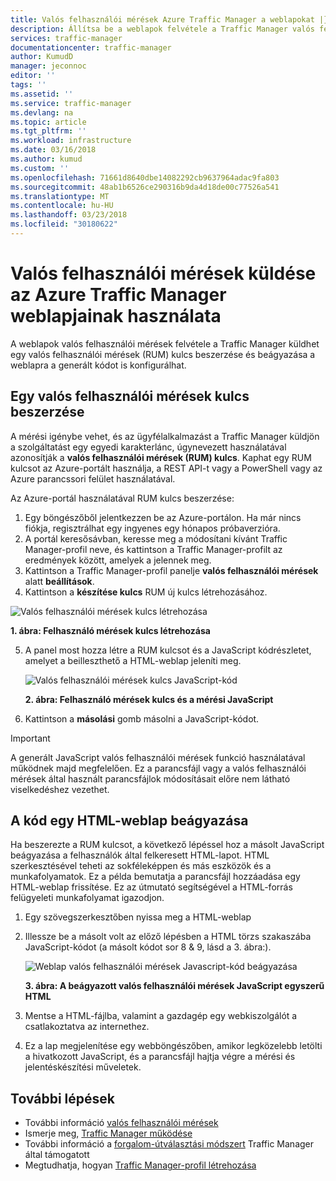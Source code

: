 ```yaml
---
title: Valós felhasználói mérések Azure Traffic Manager a weblapokat |} Microsoft Docs
description: Állítsa be a weblapok felvétele a Traffic Manager valós felhasználói mérések küldhet.
services: traffic-manager
documentationcenter: traffic-manager
author: KumudD
manager: jeconnoc
editor: ''
tags: ''
ms.assetid: ''
ms.service: traffic-manager
ms.devlang: na
ms.topic: article
ms.tgt_pltfrm: ''
ms.workload: infrastructure
ms.date: 03/16/2018
ms.author: kumud
ms.custom: ''
ms.openlocfilehash: 71661d8640dbe14082292cb9637964adac9fa803
ms.sourcegitcommit: 48ab1b6526ce290316b9da4d18de00c77526a541
ms.translationtype: MT
ms.contentlocale: hu-HU
ms.lasthandoff: 03/23/2018
ms.locfileid: "30180622"
---
```

# <a name="how-to-send-real-user-measurements-to-azure-traffic-manager-using-web-pages"></a>Valós felhasználói mérések küldése az Azure Traffic Manager weblapjainak használata

A weblapok valós felhasználói mérések felvétele a Traffic Manager küldhet egy valós felhasználói mérések (RUM) kulcs beszerzése és beágyazása a weblapra a generált kódot is konfigurálhat.

## <a name="obtain-a-real-user-measurements-key"></a>Egy valós felhasználói mérések kulcs beszerzése

A mérési igénybe vehet, és az ügyfélalkalmazást a Traffic Manager küldjön a szolgáltatást egy egyedi karakterlánc, úgynevezett használatával azonosítják a **valós felhasználói mérések (RUM) kulcs**. Kaphat egy RUM kulcsot az Azure-portált használja, a REST API-t vagy a PowerShell vagy az Azure parancssori felület használatával.

Az Azure-portál használatával RUM kulcs beszerzése:
1. Egy böngészőből jelentkezzen be az Azure-portálon. Ha már nincs fiókja, regisztrálhat egy ingyenes egy hónapos próbaverzióra.
2. A portál keresősávban, keresse meg a módosítani kívánt Traffic Manager-profil neve, és kattintson a Traffic Manager-profilt az eredmények között, amelyek a jelennek meg.
3. Kattintson a Traffic Manager-profil panelje **valós felhasználói mérések** alatt **beállítások**.
4. Kattintson a **készítése kulcs** RUM új kulcs létrehozásához.
 
  ![Valós felhasználói mérések kulcs létrehozása](./media/traffic-manager-create-rum-visual-studio/generate-rum-key.png)

   **1. ábra: Felhasználó mérések kulcs létrehozása**

5. A panel most hozza létre a RUM kulcsot és a JavaScript kódrészletet, amelyet a beilleszthető a HTML-weblap jeleníti meg.
 
    ![Valós felhasználói mérések kulcs JavaScript-kód](./media/traffic-manager-create-rum-web-pages/rum-javascript-code.png)

    **2. ábra: Felhasználó mérések kulcs és a mérési JavaScript**
 
6.  Kattintson a **másolási** gomb másolni a JavaScript-kódot. 

>[!IMPORTANT]
> A generált JavaScript valós felhasználói mérések funkció használatával működnek majd megfelelően. Ez a parancsfájl vagy a valós felhasználói mérések által használt parancsfájlok módosításait előre nem látható viselkedéshez vezethet.

## <a name="embed-the-code-to-an-html-web-page"></a>A kód egy HTML-weblap beágyazása

Ha beszerezte a RUM kulcsot, a következő lépéssel hoz a másolt JavaScript beágyazása a felhasználók által felkeresett HTML-lapot. HTML szerkesztésével teheti az sokféleképpen és más eszközök és a munkafolyamatok. Ez a példa bemutatja a parancsfájl hozzáadása egy HTML-weblap frissítése. Ez az útmutató segítségével a HTML-forrás felügyeleti munkafolyamat igazodjon.

1.  Egy szövegszerkesztőben nyissa meg a HTML-weblap
2.  Illessze be a másolt volt az előző lépésben a HTML törzs szakaszába JavaScript-kódot (a másolt kódot sor 8 & 9, lásd a 3. ábra:).
 
    ![Weblap valós felhasználói mérések Javascript-kód beágyazása](./media/traffic-manager-create-rum-web-pages/real-user-measurement-embed-script.png)  

    **3. ábra: A beágyazott valós felhasználói mérések JavaScript egyszerű HTML**

3.  Mentse a HTML-fájlba, valamint a gazdagép egy webkiszolgálót a csatlakoztatva az internethez. 
4. Ez a lap megjelenítése egy webböngészőben, amikor legközelebb letölti a hivatkozott JavaScript, és a parancsfájl hajtja végre a mérési és jelentéskészítési műveletek.


## <a name="next-steps"></a>További lépések
- További információ [valós felhasználói mérések](traffic-manager-rum-overview.md)
- Ismerje meg, [Traffic Manager működése](traffic-manager-overview.md)
- További információ a [forgalom-útválasztási módszert](traffic-manager-routing-methods.md) Traffic Manager által támogatott
- Megtudhatja, hogyan [Traffic Manager-profil létrehozása](traffic-manager-create-profile.md)

